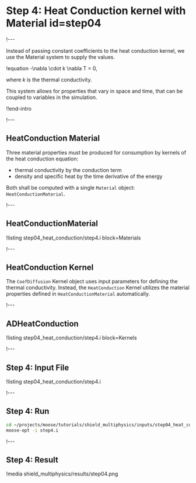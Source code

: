 # Step 4: Heat Conduction kernel with Material id=step04

!---

Instead of passing constant coefficients to the heat conduction kernel, we use the Material system to supply
the values.

!equation
-\nabla \cdot k \nabla T = 0,

where $k$ is the thermal conductivity.

This system allows for properties that vary in space and time, that can be coupled to variables
in the simulation.

!!end-intro

!---

## HeatConduction Material

Three material properties must be produced for consumption by kernels of the heat conduction equation:

- thermal conductivity by the conduction term
- density and specific heat by the time derivative of the energy

Both shall be computed with a single `Material` object: `HeatConductionMaterial`.

!---

## HeatConductionMaterial

!listing step04_heat_conduction/step4.i block=Materials

!---

## HeatConduction Kernel

The `CoefDiffusion` Kernel object uses input parameters for defining the thermal
conductivity. Instead, the `HeatConduction` Kernel utilizes the material
properties defined in `HeatConductionMaterial` automatically.

!---

## ADHeatConduction

!listing step04_heat_conduction/step4.i block=Kernels

!---

## Step 4: Input File

!listing step04_heat_conduction/step4.i

!---

## Step 4: Run

```bash
cd ~/projects/moose/tutorials/shield_multiphysics/inputs/step04_heat_conduction
moose-opt -i step4.i
```

!---

## Step 4: Result

!media shield_multiphysics/results/step04.png
